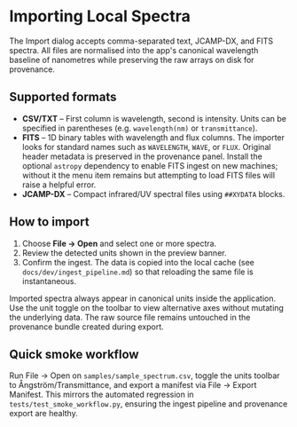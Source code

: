 # Importing Local Spectra

The Import dialog accepts comma-separated text, JCAMP-DX, and FITS spectra. All
files are normalised into the app's canonical wavelength baseline of
nanometres while preserving the raw arrays on disk for provenance.

## Supported formats

- **CSV/TXT** – First column is wavelength, second is intensity. Units can be
  specified in parentheses (e.g. `wavelength(nm)` or `transmittance`).
- **FITS** – 1D binary tables with wavelength and flux columns. The importer
  looks for standard names such as `WAVELENGTH`, `WAVE`, or `FLUX`. Original
  header metadata is preserved in the provenance panel. Install the optional
  `astropy` dependency to enable FITS ingest on new machines; without it the
  menu item remains but attempting to load FITS files will raise a helpful
  error.
- **JCAMP-DX** – Compact infrared/UV spectral files using `##XYDATA` blocks.

## How to import

1. Choose **File → Open** and select one or more spectra.
2. Review the detected units shown in the preview banner.
3. Confirm the ingest. The data is copied into the local cache (see
   `docs/dev/ingest_pipeline.md`) so that reloading the same file is
   instantaneous.

Imported spectra always appear in canonical units inside the application. Use
 the unit toggle on the toolbar to view alternative axes without mutating the
 underlying data. The raw source file remains untouched in the provenance
 bundle created during export.

## Quick smoke workflow

Run File → Open on `samples/sample_spectrum.csv`, toggle the units toolbar to Ångström/Transmittance, and export a manifest via File → Export Manifest. This mirrors the automated regression in `tests/test_smoke_workflow.py`, ensuring the ingest pipeline and provenance export are healthy.
